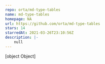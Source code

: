 ```yaml
---
repo: orta/md-type-tables
name: md-type-tables
homepage: NA
url: https://github.com/orta/md-type-tables
stars: 14
starredAt: 2021-03-26T23:10:56Z
description: |-
    null
---
```


[object Object]

